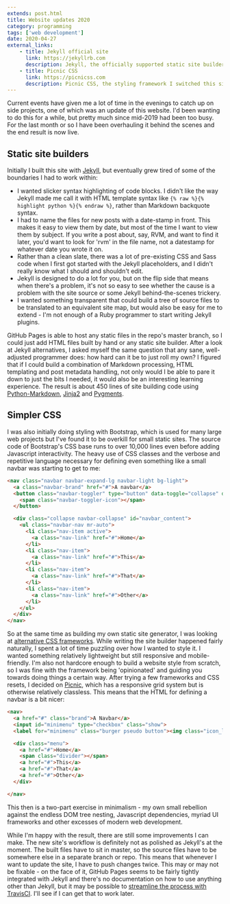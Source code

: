 ```yaml
---
extends: post.html
title: Website updates 2020
category: programming
tags: ['web development']
date: 2020-04-27
external_links:
    - title: Jekyll official site
      link: https://jekyllrb.com
      description: Jekyll, the officially supported static site builder for GitHub Pages
    - title: Picnic CSS
      link: https://picnicss.com
      description: Picnic CSS, the styling framework I switched this site to
---
```


Current events have given me a lot of time in the evenings to catch up on side projects, one of which was an update of
this website. I'd been wanting to do this for a while, but pretty much since mid-2019 had been too busy. For the last
month or so I have been overhauling it behind the scenes and the end result is now live.


## Static site builders

Initially I built this site with [Jekyll](https://jekyllrb.com), but eventually grew tired of some of the boundaries I
had to work within:

- I wanted slicker syntax highlighting of code blocks. I didn't like the way Jekyll made me call it with HTML template
  syntax like `{% raw %}{% highlight python %}{% endraw %}`, rather than Markdown backquote syntax.
- I had to name the files for new posts with a date-stamp in front. This makes it easy to view them by date, but most of
  the time I want to view them by subject. If you write a post about, say, RVM, and want to find it later, you'd want to
  look for 'rvm' in the file name, not a datestamp for whatever date you wrote it on.
- Rather than a clean slate, there was a lot of pre-existing CSS and Sass code when I first got started with the Jekyll
  placeholders, and I didn't really know what I should and shouldn't edit.
- Jekyll is designed to do a lot for you, but on the flip side that means when there's a problem, it's not so easy to
  see whether the cause is a problem with the site source or some Jekyll behind-the-scenes trickery.
- I wanted something transparent that could build a tree of source files to be translated to an equivalent site map,
  but would also be easy for me to extend - I'm not enough of a Ruby programmer to start writing Jekyll plugins.

GitHub Pages is able to host any static files in the repo's master branch, so I could just add HTML files built by hand
or any static site builder. After a look at Jekyll alternatives, I asked myself the same question that any sane,
well-adjusted programmer does: how hard can it be to just roll my own? I figured that if I could build a combination of
Markdown processing, HTML templating and post metadata handling, not only would I be able to pare it down to just the
bits I needed, it would also be an interesting learning experience. The result is about 450 lines of site building code
using [Python-Markdown](https://python-markdown.github.io), [Jinja2](https://jinja.palletsprojects.com) and
[Pygments](https://pygments.org).


## Simpler CSS

I was also initially doing styling with Bootstrap, which is used for many large web projects but I've found it to be
overkill for small static sites. The source code of Bootstrap's CSS base runs to over 10,000 lines even before adding
Javascript interactivity. The heavy use of CSS classes and the verbose and repetitive language necessary for defining
even something like a small navbar was starting to get to me:

```html
<nav class="navbar navbar-expand-lg navbar-light bg-light">
  <a class="navbar-brand" href="#">A navbar</a>
  <button class="navbar-toggler" type="button" data-toggle="collapse" data-target="#navbar_content" aria-controls="navbar_content" aria-expanded="false" aria-label="Toggle nav">
    <span class="navbar-toggler-icon"></span>
  </button>

  <div class="collapse navbar-collapse" id="navbar_content">
    <ul class="navbar-nav mr-auto">
      <li class="nav-item active">
        <a class="nav-link" href="#">Home</a>
      </li>
      <li class="nav-item">
        <a class="nav-link" href="#">This</a>
      </li>
      <li class="nav-item">
        <a class="nav-link" href="#">That</a>
      </li>
      <li class="nav-item">
        <a class="nav-link" href="#">Other</a>
      </li>
    </ul>
  </div>
</nav>
```

So at the same time as building my own static site generator, I was looking at
[alternative CSS frameworks](https://github.com/troxler/awesome-css-frameworks). While writing the site builder
happened fairly naturally, I spent a lot of time puzzling over how I wanted to style it. I wanted something relatively
lightweight but still responsive and mobile-friendly. I'm also not hardcore enough to build a website style from
scratch, so I was fine with the framework being 'opinionated' and guiding you towards doing things a certain way. After
trying a few frameworks and CSS resets, I decided on [Picnic](https://picnicss.com), which has a responsive
grid system but is otherwise relatively classless. This means that the HTML for defining a navbar is a bit nicer:

```html
<nav>
  <a href="#" class="brand">A Navbar</a>
  <input id="minimenu" type="checkbox" class="show">
  <label for="minimenu" class="burger pseudo button"><img class="icon_large" src="/img/menu.svg" /></label>

  <div class="menu">
    <a href="#">Home</a>
    <span class="divider"></span>
    <a href="#">This</a>
    <a href="#">That</a>
    <a href="#">Other</a>
  </div>

</nav>
```

This then is a two-part exercise in minimalism - my own small rebellion against the endless DOM tree nesting,
Javascript dependencies, myriad UI frameworks and other excesses of modern web development.

While I'm happy with the result, there are still some improvements I can make. The new site's workflow is definitely not
as polished as Jekyll's at the moment. The built files have to sit in master, so the source files have to be somewhere
else in a separate branch or repo. This means that whenever I want to update the site, I have to push changes twice.
This may or may not be fixable - on the face of it, GitHub Pages seems to be fairly tightly integrated with Jekyll and
there's no documentation on how to use anything other than Jekyll, but it may be possible to
[streamline the process with TravisCI](https://docs.travis-ci.com/user/deployment/pages). I'll see if I can get that to
work later.
